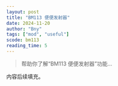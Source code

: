 ```yaml
---
layout: post
title: "BM113 便便发射器"
date: 2024-11-20
author: "Bny"
tags: ["mod", "useful"]
scode: bm113
reading_time: 5
---
```


> 帮助你了解“BM113 便便发射器”功能...

内容后续填充。
